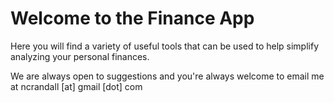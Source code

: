 Welcome to the Finance App
==========================

Here you will find a variety of useful tools that 
can be used to help simplify analyzing your personal
finances. 

We are always open to suggestions and
you're always welcome to email me at
ncrandall [at] gmail [dot] com

